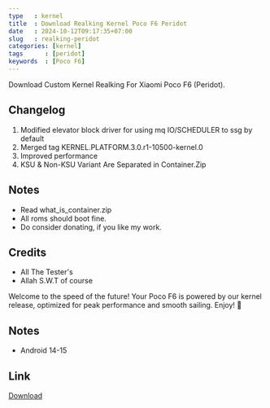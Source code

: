 ```yaml
---
type   : kernel
title  : Download Realking Kernel Poco F6 Peridot
date   : 2024-10-12T09:17:35+07:00
slug   : realking-peridot
categories: [kernel]
tags      : [peridot]
keywords  : [Poco F6]
---
```


Download Custom Kernel Realking	 For Xiaomi Poco F6 (Peridot).

## Changelog
1. Modified elevator block driver for using mq IO/SCHEDULER to ssg by default
2. Merged tag KERNEL.PLATFORM.3.0.r1-10500-kernel.0
4. Improved performance
5. KSU & Non-KSU Variant Are Separated in Container.Zip

## Notes
- Read what_is_container.zip
- All roms should boot fine.
- Do consider donating, if you like my work.

## Credits
- All The Tester's 
- Allah S.W.T of course

Welcome to the speed of the future! Your Poco F6 is powered by our kernel release, optimized for peak performance and smooth sailing. Enjoy! 🚀

## Notes
- Android 14-15

## Link
[Download](https://www.pling.com/p/2209923/)
